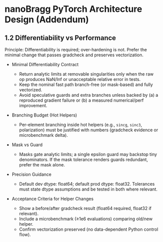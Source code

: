 # nanoBragg PyTorch Architecture Design (Addendum)

## 1.2 Differentiability vs Performance

Principle: Differentiability is required; over-hardening is not. Prefer the minimal change that passes gradcheck and preserves vectorization.

- Minimal Differentiability Contract
  - Return analytic limits at removable singularities only when the raw op produces NaN/Inf or unacceptable relative error in tests.
  - Keep the nominal fast path branch-free (or mask-based) and fully vectorized.
  - Avoid speculative guards and extra branches unless backed by (a) a reproduced gradient failure or (b) a measured numerical/perf improvement.

- Branching Budget (Hot Helpers)
  - Per-element branching inside hot helpers (e.g., `sincg`, `sinc3`, polarization) must be justified with numbers (gradcheck evidence or microbenchmark delta).

- Mask vs Guard
  - Masks gate analytic limits; a single epsilon guard may backstop tiny denominators. If the mask tolerance renders guards redundant, prefer the mask alone.

- Precision Guidance
  - Default dev dtype: float64; default prod dtype: float32. Tolerances must state dtype assumptions and be tested in both where relevant.

- Acceptance Criteria for Helper Changes
  - Show a before/after gradcheck result (float64 required, float32 if relevant).
  - Include a microbenchmark (≥1e6 evaluations) comparing old/new helper.
  - Confirm vectorization preserved (no data-dependent Python control flow).
